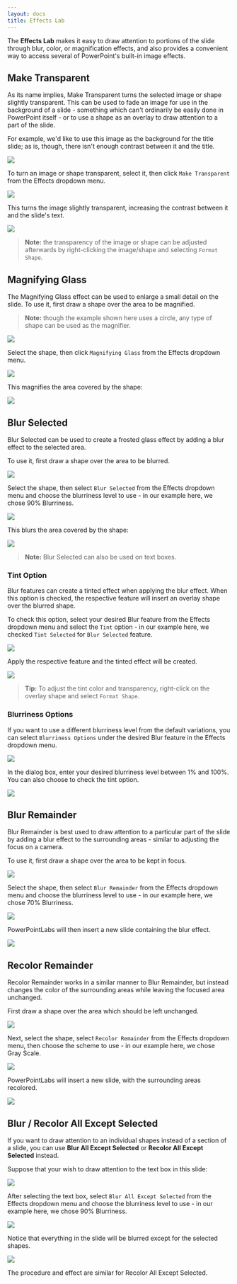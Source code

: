 ```yaml
---
layout: docs
title: Effects Lab
---
```


The **Effects Lab** makes it easy to draw attention to portions of the slide through blur, color, or magnification effects, and also provides a convenient way to access several of PowerPoint's built-in image effects.

## <a class="anchor-bookmark" id="make-transparent"></a> Make Transparent

As its name implies, Make Transparent turns the selected image or shape slightly transparent. This can be used to fade an image for use in the background of a slide - something which can't ordinarily be easily done in PowerPoint itself - or to use a shape as an overlay to draw attention to a part of the slide.

For example, we'd like to use this image as the background for the title slide; as is, though, there isn't enough contrast between it and the title.

<img class="box-shadow" src="{{ site.baseurl }}/img/docs/effects-lab-1.png">

To turn an image or shape transparent, select it, then click `Make Transparent` from the Effects dropdown menu.

<img class="box-shadow" src="{{ site.baseurl }}/img/docs/effects-lab-2.png">

This turns the image slightly transparent, increasing the contrast between it and the slide's text.

<img class="box-shadow" src="{{ site.baseurl }}/img/docs/effects-lab-3.png">

> **Note:** the transparency of the image or shape can be adjusted afterwards by right-clicking the image/shape and selecting `Format Shape`.

## <a class="anchor-bookmark" id="magnifying-glass"></a> Magnifying Glass

The Magnifying Glass effect can be used to enlarge a small detail on the slide. To use it, first draw a shape over the area to be magnified.

> **Note:** though the example shown here uses a circle, any type of shape can be used as the magnifier.

<img class="box-shadow" src="{{ site.baseurl }}/img/docs/effects-lab-4.png">

Select the shape, then click `Magnifying Glass` from the Effects dropdown menu.

<img class="box-shadow" src="{{ site.baseurl }}/img/docs/effects-lab-5.png">

This magnifies the area covered by the shape:

<img class="box-shadow" src="{{ site.baseurl }}/img/docs/effects-lab-6.png">

## <a class="anchor-bookmark" id="blur-selected"></a> Blur Selected

Blur Selected can be used to create a frosted glass effect by adding a blur effect to the selected area.

To use it, first draw a shape over the area to be blurred.

<img class="box-shadow" src="{{ site.baseurl }}/img/docs/effects-lab-15.png">

Select the shape, then select `Blur Selected` from the Effects dropdown menu and choose the blurriness level to use - in our example here, we chose 90% Blurriness.

<img class="box-shadow" src="{{ site.baseurl }}/img/docs/effects-lab-16.png">

This blurs the area covered by the shape:

<img class="box-shadow" src="{{ site.baseurl }}/img/docs/effects-lab-17.png">

> **Note:** Blur Selected can also be used on text boxes.

### <a class="anchor-bookmark" id="tint-option"></a> Tint Option

Blur features can create a tinted effect when applying the blur effect. When this option is checked, the respective feature will insert an overlay shape over the blurred shape.

To check this option, select your desired Blur feature from the Effects dropdown menu and select the `Tint` option - in our example here, we checked `Tint Selected` for `Blur Selected` feature.

<img class="box-shadow" src="{{ site.baseurl }}/img/docs/effects-lab-18.png">

Apply the respective feature and the tinted effect will be created.

<img class="box-shadow" src="{{ site.baseurl }}/img/docs/effects-lab-19.png">

> **Tip:** To adjust the tint color and transparency, right-click on the overlay shape and select `Format Shape`.

### <a class="anchor-bookmark" id="blurriness-options"></a> Blurriness Options

If you want to use a different blurriness level from the default variations, you can select `Blurriness Options` under the desired Blur feature in the Effects dropdown menu.

<img class="box-shadow" src="{{ site.baseurl }}/img/docs/effects-lab-20.png">

In the dialog box, enter your desired blurriness level between 1% and 100%. You can also choose to check the tint option.

<img class="box-shadow" src="{{ site.baseurl }}/img/docs/effects-lab-21.png">


## <a class="anchor-bookmark" id="blur-remainder"></a> Blur Remainder

Blur Remainder is best used to draw attention to a particular part of the slide by adding a blur effect to the surrounding areas - similar to adjusting the focus on a camera.

To use it, first draw a shape over the area to be kept in focus.

<img class="box-shadow" src="{{ site.baseurl }}/img/docs/effects-lab-7.png">

Select the shape, then select `Blur Remainder` from the Effects dropdown menu and choose the blurriness level to use - in our example here, we chose 70% Blurriness.

<img class="box-shadow" src="{{ site.baseurl }}/img/docs/effects-lab-8.png">

PowerPointLabs will then insert a new slide containing the blur effect.

<img class="box-shadow" src="{{ site.baseurl }}/img/docs/effects-lab-9.png">


## <a class="anchor-bookmark" id="recolor-remainder"></a> Recolor Remainder

Recolor Remainder works in a similar manner to Blur Remainder, but instead changes the color of the surrounding areas while leaving the focused area unchanged.

First draw a shape over the area which should be left unchanged.

<img class="box-shadow" src="{{ site.baseurl }}/img/docs/effects-lab-7.png">

Next, select the shape, select `Recolor Remainder` from the Effects dropdown menu, then choose the scheme to use - in our example here, we chose Gray Scale.

<img class="box-shadow" src="{{ site.baseurl }}/img/docs/effects-lab-10.png">

PowerPointLabs will insert a new slide, with the surrounding areas recolored.

<img class="box-shadow" src="{{ site.baseurl }}/img/docs/effects-lab-11.png">


## <a class="anchor-bookmark" id="blur-recolor-all-except-selected"></a> Blur / Recolor All Except Selected

If you want to draw attention to an individual shapes instead of a section of a slide, you can use **Blur All Except Selected** or **Recolor All Except Selected** instead.

Suppose that your wish to draw attention to the text box in this slide:

<img class="box-shadow" src="{{ site.baseurl }}/img/docs/effects-lab-13.png">

After selecting the text box, select `Blur All Except Selected` from the Effects dropdown menu and choose the blurriness level to use - in our example here, we chose 90% Blurriness.

<img class="box-shadow" src="{{ site.baseurl }}/img/docs/effects-lab-12.png">

Notice that everything in the slide will be blurred except for the selected shapes.

<img class="box-shadow" src="{{ site.baseurl }}/img/docs/effects-lab-14.png">

The procedure and effect are similar for Recolor All Except Selected.